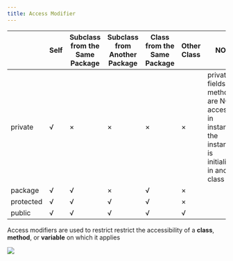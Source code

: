 ```yaml
---
title: Access Modifier
---
```


|           | Self | Subclass from the Same Package | Subclass from Another Package | Class from the Same Package | Other Class | NOTE                                                         |
| --------- | ---- | ------------------------------ | ----------------------------- | --------------------------- | ----------- | ------------------------------------------------------------ |
| private   | √    | ×                              | ×                             | ×                           | ×           | private fields, methods are NOT accessible in instance if the instance is initialized in another class |
| package   | √    | √                              | ×                             | √                           | ×           |                                                              |
| protected | √    | √                              | √                             | √                           | ×           |                                                              |
| public    | √    | √                              | √                             | √                           | √           |                                                              |

Access modifiers are used to restrict restrict the accessibility of a **class**, **method**, or **variable** on which it applies

![](\access.png)